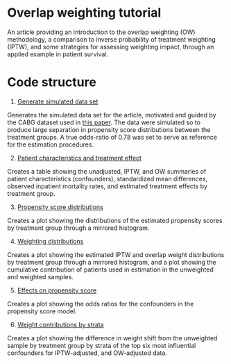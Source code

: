 # Overlap weighting tutorial

An article providing an introduction to the overlap weighting (OW) methodology, a comparison to inverse probability of treatment weighting (IPTW), and some strategies for assessing weighting impact, through an applied example in patient survival.

# Code structure

1. [Generate simulated data set](simulate_dataset.R)

Generates the simulated data set for the article, motivated and guided by the CABG dataset used in [this paper](https://academic.oup.com/ejcts/article/53/6/1112/4978231). The data were simulated so to produce large separation in propensity score distributions between the treatment groups. A true odds-ratio of 0.78 was set to serve as reference for the estimation procedures.

2. [Patient characteristics and treatment effect](table1.R)

Creates a table showing the unadjusted, IPTW, and OW summaries of patient characteristics (confounders), standardized mean differences, observed inpatient mortality rates, and estimated treatment effects by treatment group.

3. [Propensity score distributions](figure1.R)

Creates a plot showing the distributions of the estimated propensity scores by treatment group through a mirrored histogram.

4. [Weighting distributions](figure2.R)

Creates a plot showing the estimated IPTW and overlap weight distributions by treatment group through a mirrored histogram, and a plot showing the cumulative contribution of patients used in estimation in the unweighted and weighted samples.

5. [Effects on propensity score](figure3.R)

Creates a plot showing the odds ratios for the confounders in the propensity score model.

6. [Weight contributions by strata](figure4.R)

Creates a plot showing the difference in weight shift from the unweighted sample by treatment group by strata of the top six most influential confounders for IPTW-adjusted, and OW-adjusted data.
